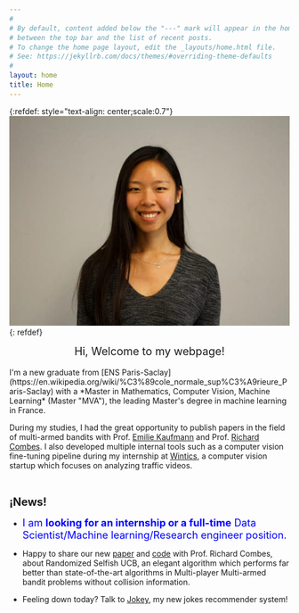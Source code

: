 ```yaml
---
#
# By default, content added below the "---" mark will appear in the home page
# between the top bar and the list of recent posts.
# To change the home page layout, edit the _layouts/home.html file.
# See: https://jekyllrb.com/docs/themes/#overriding-theme-defaults
#
layout: home
title: Home
---
```


{:refdef: style="text-align: center;scale:0.7"}
![My Image](/assets/photo.png)
{: refdef}
<center> <span style="font-size:1.4em">Hi, Welcome to my webpage! </span></center>

<br />
I'm a new graduate from [ENS Paris-Saclay](https://en.wikipedia.org/wiki/%C3%89cole_normale_sup%C3%A9rieure_Paris-Saclay) with a *Master in Mathematics, Computer Vision, Machine Learning* (Master "MVA"), the leading Master's degree in machine learning in France.

During my studies, I had the great opportunity to publish papers in the field of multi-armed bandits with Prof. [Emilie Kaufmann](http://chercheurs.lille.inria.fr/ekaufman/) and Prof. [Richard Combes](http://rcombes.supelec.free.fr/index.html). I also developed multiple internal tools such as a computer vision fine-tuning pipeline during my internship at [Wintics](https://wintics.com/en/front-page/), a computer vision startup which focuses on analyzing traffic videos.

<br />

<span style="font-size:1.4em">**¡News!** </span>

*  <span style="color:blue; font-size:1.3em">I am **looking for an internship or a full-time** Data Scientist/Machine learning/Research engineer position.</span> 

* Happy to share our new [paper](https://arxiv.org/abs/2102.10200) and [code](https://github.com/ctrnh/multi_player_multi_armed_bandit_algorithms) with Prof. Richard Combes, about Randomized Selfish UCB, an elegant algorithm which performs far better than state-of-the-art algorithms in Multi-player Multi-armed bandit problems without collision information.

* Feeling down today? Talk to [Jokey](https://github.com/ctrnh/recommender_systems), my new jokes recommender system! 
